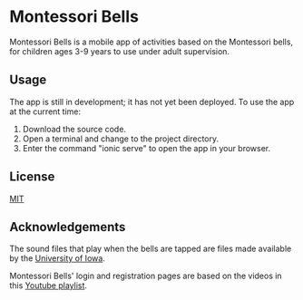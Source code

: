 # Montessori Bells

Montessori Bells is a mobile app of activities based on the Montessori bells, for children ages 3-9
years to use under adult supervision.


## Usage
The app is still in development; it has not yet been deployed. To use the app at the current time:

1. Download the source code.
2. Open a terminal and change to the project directory.
3. Enter the command "ionic serve" to open the app in your browser.


## License
[MIT](https://choosealicense.com/licenses/mit/)


## Acknowledgements

The sound files that play when the bells are tapped are files made available by the [University of
Iowa](http://theremin.music.uiowa.edu/MISpiano.html).

Montessori Bells' login and registration pages are based on the videos in this [Youtube
playlist](https://www.youtube.com/playlist?list=PLYxzS__5yYQlhvyLXSKhv4oAvl06MInSE).
